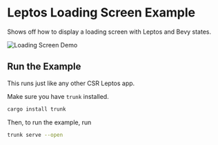# Leptos Loading Screen Example

Shows off how to display a loading screen with Leptos and Bevy states.

![Loading Screen Demo](https://media.githubusercontent.com/media/Synphonyte/leptos-bevy-canvas/refs/heads/main/docs/load_models_demo.webp)

## Run the Example

This runs just like any other CSR Leptos app.

Make sure you have `trunk` installed.

```bash
cargo install trunk
```

Then, to run the example, run

```bash
trunk serve --open
```
